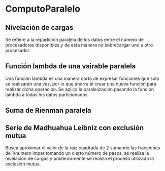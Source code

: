 # ComputoParalelo

## Nivelación de cargas
Se refiere a la repartición paralela de los datos entre el número de procesadores disponibles y de esta manera no sobrecargar uno u otro procesador.

## Función lambda de una vairable paralela
Una función lambda es una manera corta de expresar funciones que solo se realizarán una vez, por lo que ahorra el crear una nueva función para realizar dicha operación. Se aplica la paralelización pasando la función lambda a todas los datos particionados.

## Suma de Rienman paralela

## Serie de Madhuahua Leibniz con exclusión mutua
Busca aproximar el valor de la raiz cuadrada de 2 sumando las fracciones de 1/numero impar tomando un cierto número de pasos,
se realiza la nivelación de cargas y posteriormente se realiza el proceso utilizado la exclusión mutua.

